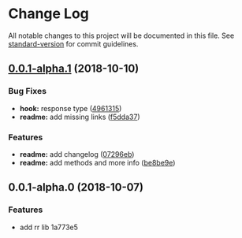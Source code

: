 # Change Log

All notable changes to this project will be documented in this file. See [standard-version](https://github.com/conventional-changelog/standard-version) for commit guidelines.

<a name="0.0.1-alpha.1"></a>
## [0.0.1-alpha.1](https://github.com/ionfire/reactive-record/compare/v0.0.1-alpha.0...v0.0.1-alpha.1) (2018-10-10)


### Bug Fixes

* **hook:** response type ([4961315](https://github.com/ionfire/reactive-record/commit/4961315))
* **readme:** add missing links ([f5dda37](https://github.com/ionfire/reactive-record/commit/f5dda37))


### Features

* **readme:** add changelog ([07296eb](https://github.com/ionfire/reactive-record/commit/07296eb))
* **readme:** add methods and more info ([be8be9e](https://github.com/ionfire/reactive-record/commit/be8be9e))



<a name="0.0.1-alpha.0"></a>
## 0.0.1-alpha.0 (2018-10-07)


### Features

* add rr lib 1a773e5
